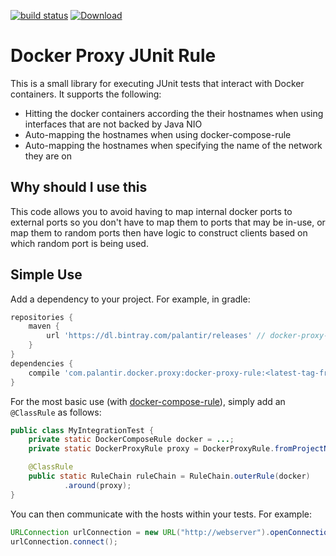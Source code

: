 [![build status](https://circleci.com/gh/palantir/docker-proxy-rule.svg?syle=shield)](https://circleci.com/gh/palantir/docker-proxy-rule) [![Download](https://api.bintray.com/packages/palantir/releases/docker-proxy-rule/images/download.svg) ](https://bintray.com/palantir/releases/docker-proxy-rule/_latestVersion)

Docker Proxy JUnit Rule
=======================

This is a small library for executing JUnit tests that interact with Docker containers. It supports the following:

 - Hitting the docker containers according the their hostnames when using interfaces that are not backed by Java NIO
 - Auto-mapping the hostnames when using docker-compose-rule
 - Auto-mapping the hostnames when specifying the name of the network they are on

Why should I use this
---------------------

This code allows you to avoid having to map internal docker ports to external ports so you don't have to map them to ports that may be in-use, or map them to random ports then have logic to construct clients based on which random port is being used.

Simple Use
----------

Add a dependency to your project. For example, in gradle:

```groovy
repositories {
    maven {
        url 'https://dl.bintray.com/palantir/releases' // docker-proxy-rule is published on bintray
    }
}
dependencies {
    compile 'com.palantir.docker.proxy:docker-proxy-rule:<latest-tag-from-bintray>'
}
```

For the most basic use (with [docker-compose-rule](https://github.com/palantir/docker-compose-rule)), simply add an `@ClassRule` as follows:

```java
public class MyIntegrationTest {
    private static DockerComposeRule docker = ...;
    private static DockerProxyRule proxy = DockerProxyRule.fromProjectName(docker.projectName());

    @ClassRule
    public static RuleChain ruleChain = RuleChain.outerRule(docker)
            .around(proxy);
}
```

You can then communicate with the hosts within your tests. For example:
```java
URLConnection urlConnection = new URL("http://webserver").openConnection();
urlConnection.connect();
```
